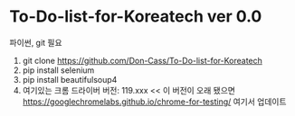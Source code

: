 # To-Do-list-for-Koreatech ver 0.0

파이썬, git 필요

1. git clone https://github.com/Don-Cass/To-Do-list-for-Koreatech
2. pip install selenium
3. pip install beautifulsoup4
4. 여기있는 크롬 드라이버 버전: 119.xxx << 이 버전이 오래 됐으면 https://googlechromelabs.github.io/chrome-for-testing/ 여기서 업데이트

